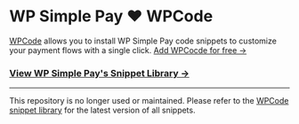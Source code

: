 # WP Simple Pay ❤️ WPCode

[WPCode](https://wpcode.com/) allows you to install WP Simple Pay code snippets to customize your payment flows with a single click. [Add WPCocde for free &rarr;](https://wordpress.org/plugins/insert-headers-and-footers/)

### [View WP Simple Pay's Snippet Library &rarr;](https://library.wpcode.com/profile/wpsimplepay/)

---

This repository is no longer used or maintained. Please refer to the [WPCode snippet library](https://library.wpcode.com/profile/wpsimplepay/) for the latest version of all snippets.
